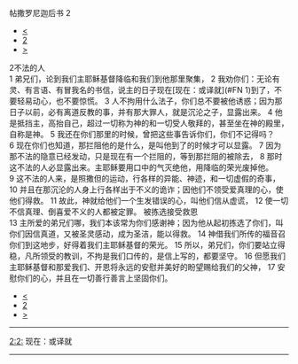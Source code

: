 ﻿





 帖撒罗尼迦后书 2




* [<](bible/2TH01.md)
* [2](bible/2TH.md)
* [>](bible/2TH03.md)



 
2不法的人  
1 弟兄们，论到我们主耶稣基督降临和我们到他那里聚集， 
2 我劝你们：无论有灵、有言语、有冒我名的书信，说主的日子现在[现在：或译就](#FN
1)到了，不要轻易动心，也不要惊慌。 
3 人不拘用什么法子，你们总不要被他诱惑；因为那日子以前，必有离道反教的事，并有那大罪人，就是沉沦之子，显露出来。 
4 他是抵挡主，高抬自己，超过一切称为神的和一切受人敬拜的，甚至坐在神的殿里，自称是神。 
5 我还在你们那里的时候，曾把这些事告诉你们，你们不记得吗？ 
6 现在你们也知道，那拦阻他的是什么，是叫他到了的时候才可以显露。 
7 因为那不法的隐意已经发动，只是现在有一个拦阻的，等到那拦阻的被除去， 
8 那时这不法的人必显露出来。主耶稣要用口中的气灭绝他，用降临的荣光废掉他。 
9 这不法的人来，是照撒但的运动，行各样的异能、神迹，和一切虚假的奇事， 
10 并且在那沉沦的人身上行各样出于不义的诡诈；因他们不领受爱真理的心，使他们得救。 
11 故此，神就给他们一个生发错误的心，叫他们信从虚谎， 
12 使一切不信真理、倒喜爱不义的人都被定罪。 被拣选接受救恩  
13 主所爱的弟兄们哪，我们本该常为你们感谢神；因为他从起初拣选了你们，叫你们因信真道，又被圣灵感动，成为圣洁，能以得救。 
14 神借我们所传的福音召你们到这地步，好得着我们主耶稣基督的荣光。 
15 所以，弟兄们，你们要站立得稳，凡所领受的教训，不拘是我们口传的，是信上写的，都要坚守。 
16 但愿我们主耶稣基督和那爱我们、开恩将永远的安慰并美好的盼望赐给我们的父神， 
17 安慰你们的心，并且在一切善行善言上坚固你们。 
* [<](bible/2TH01.md)
* [2](bible/2TH.md)
* [>](bible/2TH03.md)





---


[2:2:](#V2)
现在：或译就




---










